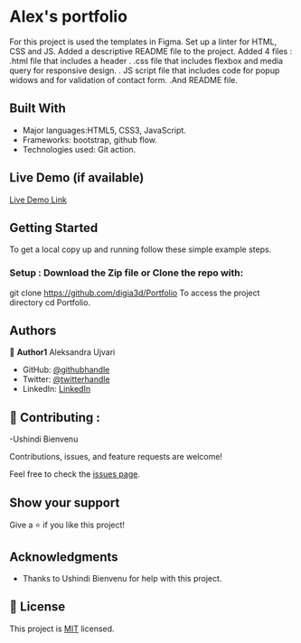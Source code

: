 # Alex's portfolio

For this project is used the templates in Figma.
 Set up a linter for HTML, CSS and JS. Added a descriptive README file to the project. Added 4 files :
.html file that includes a header .
.css file that includes flexbox and media query for responsive design.
. JS script file that includes code for popup widows and for validation of contact form.
.And README file.


## Built With

- Major languages:HTML5, CSS3, JavaScript. 
- Frameworks: bootstrap, github flow.
- Technologies used: Git action.

## Live Demo (if available)

[Live Demo Link](https://digia3d.github.io/Portfolio/)


## Getting Started

To get a local copy up and running follow these simple example steps.

### Setup : Download the Zip file or Clone the repo with:
git clone https://github.com/digia3d/Portfolio
To access the project directory
cd Portfolio.
## Authors

👤 **Author1**
Aleksandra Ujvari

- GitHub: [@githubhandle](https://github.com/digia3d)
- Twitter: [@twitterhandle](https://twitter.com/ujvari65)
- LinkedIn: [LinkedIn](https://www.linkedin.com/in/aleksandra-ujvari-85235a210/)

## 🤝 Contributing : 
-Ushindi Bienvenu


Contributions, issues, and feature requests are welcome!

Feel free to check the [issues page](https://github.com/digia3d/Portfolio/issues).

## Show your support

Give a ⭐️ if you like this project!

## Acknowledgments

 - Thanks to Ushindi Bienvenu for help with this project.


## 📝 License

This project is [MIT](./MIT.md) licensed.
